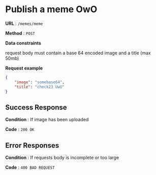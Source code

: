 # Publish a meme OwO

**URL** : `/memes/meme`

**Method** : `POST`

**Data constraints**

request body must contain a base 64 encoded image and a title (max 50mb)

**Request example**

```json
{ 
    "image": "somebase64",
    "title": "check23 UwU"
}
```

## Success Response

**Condition** : If image has been uploaded

**Code** : `200 OK`

## Error Responses

**Condition** : If requests body is incomplete or too large

**Code** : `400 BAD REQUEST`